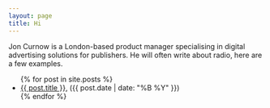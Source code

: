 ```yaml
---
layout: page
title: Hi
---
```


Jon Curnow is a London-based product manager specialising in digital advertising solutions for publishers. He will often write about radio, here are a few examples.

<ul>
  {% for post in site.posts %}
    <li>
      <a href="{{ post.url }}">{{ post.title }}</a>, ({{ post.date | date: "%B %Y" }})
    </li>
  {% endfor %}
</ul>
